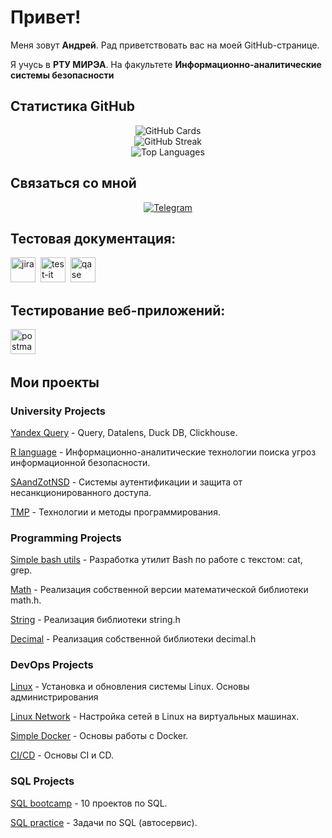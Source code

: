 # Привет!

Меня зовут **Андрей**. Рад приветствовать вас на моей GitHub-странице.

Я учусь в **РТУ МИРЭА**. На факультете **Информационно-аналитические системы безопасности**

## Статистика GitHub
<div align="center">
  <img src="https://github-profile-summary-cards.vercel.app/api/cards/profile-details?username=alexsndrovandrey1&theme=dark" alt="GitHub Cards"/>
</div>

<div align="center">
  <img src="https://github-readme-streak-stats.herokuapp.com/?user=alexsndrovandrey1&theme=dark" alt="GitHub Streak"/>
</div>

<div align="center">
  <img src="https://github-readme-stats.vercel.app/api/top-langs/?username=alexsndrovandrey1&layout=compact&theme=dark" alt="Top Languages" />
</div>

## Связаться со мной

<div align="center">
  <a href="https://t.me/leatrice21">
    <img src="https://img.shields.io/badge/Telegram-2CA5E0?style=for-the-badge&logo=telegram&logoColor=white" alt="Telegram" />
  </a>
</div>

## Тестовая документация:

<div>
  <img src="https://cdn.jsdelivr.net/gh/devicons/devicon/icons/jira/jira-original.svg" title="jira" alt="jira" width="40" height="40"/>&nbsp
  <img src="https://docs.testit.software/images/testit_logo_icon_blue.png" title="test-it" alt="test-it" width="40" height="40"/>&nbsp
  <img src="https://luna1.co/eb0187.png" title="qase" alt="qase" width="40" height="40"/>&nbsp
</div>

## Тестирование веб-приложений:

<div>
  <img src="https://seeklogo.com/images/P/postman-logo-0087CA0D15-seeklogo.com.png" title="postman" alt="postman" width="40" height="40"/>&nbsp
</div>

## Мои проекты

### University Projects

[Yandex Query](https://github.com/alexsndrovandrey1/AI-ML-IST) - Query, Datalens, Duck DB, Clickhouse.

[R language](https://github.com/alexsndrovandrey1/R_7sem) - Информационно-аналитические технологии поиска угроз информационной безопасности.

[SAandZotNSD](https://github.com/alexsndrovandrey1/SAandZotNSD) - Системы аутентификации и защита от несанкционированного доступа.

[TMP](https://github.com/alexsndrovandrey1/TMP) - Технологии и методы программирования.


### Programming Projects

[Simple bash utils](https://github.com/alexsndrovandrey1/Simple_Bash) - Разработка утилит Bash по работе с текстом: cat, grep.

[Math](https://github.com/alexsndrovandrey1/math) - Реализация собственной версии математической библиотеки math.h.

[String](https://github.com/alexsndrovandrey1/String) - Реализация библиотеки string.h

[Decimal](https://github.com/alexsndrovandrey1/Decimal) - Реализация собственной библиотеки decimal.h

### DevOps Projects

[Linux](https://github.com/alexsndrovandrey1/Linux) - Установка и обновления системы Linux. Основы администрирования

[Linux Network](https://github.com/alexsndrovandrey1/LinuxNetwork) - Настройка сетей в Linux на виртуальных машинах.

[Simple Docker](https://github.com/alexsndrovandrey1/SimpleDocker) - Основы работы с Docker.

[CI/CD](https://github.com/alexsndrovandrey1/CICD) - Основы CI и CD.

### SQL Projects

[SQL bootcamp](https://github.com/alexsndrovandrey1/SQL) - 10 проектов по SQL.

[SQL practice](https://github.com/alexsndrovandrey1/Orel_auto.git) - Задачи по SQL (автосервис).

